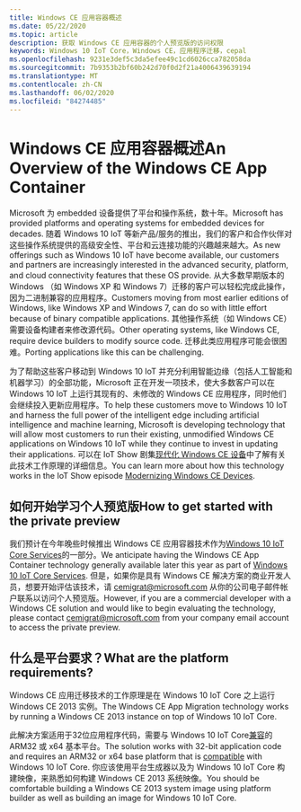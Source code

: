```yaml
---
title: Windows CE 应用容器概述
ms.date: 05/22/2020
ms.topic: article
description: 获取 Windows CE 应用容器的个人预览版的访问权限
keywords: Windows 10 IoT Core，Windows CE，应用程序迁移，cepal
ms.openlocfilehash: 9231e3def5c3da5efee49c1cd6026cca782058da
ms.sourcegitcommit: 7b9353b2bf60b242d70f0d2f21a4006439639194
ms.translationtype: MT
ms.contentlocale: zh-CN
ms.lasthandoff: 06/02/2020
ms.locfileid: "84274485"
---
```

# <a name="an-overview-of-the-windows-ce-app-container"></a><span data-ttu-id="a4dc7-104">Windows CE 应用容器概述</span><span class="sxs-lookup"><span data-stu-id="a4dc7-104">An Overview of the Windows CE App Container</span></span>
<span data-ttu-id="a4dc7-105">Microsoft 为 embedded 设备提供了平台和操作系统，数十年。</span><span class="sxs-lookup"><span data-stu-id="a4dc7-105">Microsoft has provided platforms and operating systems for embedded devices for decades.</span></span> <span data-ttu-id="a4dc7-106">随着 Windows 10 IoT 等新产品/服务的推出，我们的客户和合作伙伴对这些操作系统提供的高级安全性、平台和云连接功能的兴趣越来越大。</span><span class="sxs-lookup"><span data-stu-id="a4dc7-106">As new offerings such as Windows 10 IoT have become available, our customers and partners are increasingly interested in the advanced security, platform, and cloud connectivity features that these OS provide.</span></span> <span data-ttu-id="a4dc7-107">从大多数早期版本的 Windows （如 Windows XP 和 Windows 7）迁移的客户可以轻松完成此操作，因为二进制兼容的应用程序。</span><span class="sxs-lookup"><span data-stu-id="a4dc7-107">Customers moving from most earlier editions of Windows, like Windows XP and Windows 7, can do so with little effort because of binary compatible applications.</span></span> <span data-ttu-id="a4dc7-108">其他操作系统（如 Windows CE）需要设备构建者来修改源代码。</span><span class="sxs-lookup"><span data-stu-id="a4dc7-108">Other operating systems, like Windows CE, require device builders to modify source code.</span></span> <span data-ttu-id="a4dc7-109">迁移此类应用程序可能会很困难。</span><span class="sxs-lookup"><span data-stu-id="a4dc7-109">Porting applications like this can be challenging.</span></span>

<span data-ttu-id="a4dc7-110">为了帮助这些客户移动到 Windows 10 IoT 并充分利用智能边缘（包括人工智能和机器学习）的全部功能，Microsoft 正在开发一项技术，使大多数客户可以在 Windows 10 IoT 上运行其现有的、未修改的 Windows CE 应用程序，同时他们会继续投入更新应用程序。</span><span class="sxs-lookup"><span data-stu-id="a4dc7-110">To help these customers move to Windows 10 IoT and harness the full power of the intelligent edge including artificial intelligence and machine learning, Microsoft is developing technology that will allow most customers to run their existing, unmodified Windows CE applications on Windows 10 IoT while they continue to invest in updating their applications.</span></span> <span data-ttu-id="a4dc7-111">可以在 IoT Show 剧集<a href="https://channel9.msdn.com/Shows/Internet-of-Things-Show/Modernizing-Windows-CE-Devices">现代化 Windows CE 设备</a>中了解有关此技术工作原理的详细信息。</span><span class="sxs-lookup"><span data-stu-id="a4dc7-111">You can learn more about how this technology works in the IoT Show episode <a href="https://channel9.msdn.com/Shows/Internet-of-Things-Show/Modernizing-Windows-CE-Devices">Modernizing Windows CE Devices</a>.</span></span>

## <a name="how-to-get-started-with-the-private-preview"></a><span data-ttu-id="a4dc7-112">如何开始学习个人预览版</span><span class="sxs-lookup"><span data-stu-id="a4dc7-112">How to get started with the private preview</span></span>

<span data-ttu-id="a4dc7-113">我们预计在今年晚些时候推出 Windows CE 应用容器技术作为<a href="https://docs.microsoft.com/en-us/windows-hardware/manufacture/iot/iotcoreservicesoverview">Windows 10 IoT Core Services</a>的一部分。</span><span class="sxs-lookup"><span data-stu-id="a4dc7-113">We anticipate having the Windows CE App Container technology generally available later this year as part of <a href="https://docs.microsoft.com/en-us/windows-hardware/manufacture/iot/iotcoreservicesoverview">Windows 10 IoT Core Services</a>.</span></span> <span data-ttu-id="a4dc7-114">但是，如果你是具有 Windows CE 解决方案的商业开发人员，想要开始评估该技术，请 <a href="mailto:cemigrat@microsoft.com">cemigrat@microsoft.com</a> 从你的公司电子邮件帐户联系以访问个人预览版。</span><span class="sxs-lookup"><span data-stu-id="a4dc7-114">However, if you are a commercial developer with a Windows CE solution and would like to begin evaluating the technology, please contact <a href="mailto:cemigrat@microsoft.com">cemigrat@microsoft.com</a> from your company email account to access the private preview.</span></span>

## <a name="what-are-the-platform-requirements"></a><span data-ttu-id="a4dc7-115">什么是平台要求？</span><span class="sxs-lookup"><span data-stu-id="a4dc7-115">What are the platform requirements?</span></span> 
<span data-ttu-id="a4dc7-116">Windows CE 应用迁移技术的工作原理是在 Windows 10 IoT Core 之上运行 Windows CE 2013 实例。</span><span class="sxs-lookup"><span data-stu-id="a4dc7-116">The Windows CE App Migration technology works by running a Windows CE 2013 instance on top of Windows 10 IoT Core.</span></span> 

<span data-ttu-id="a4dc7-117">此解决方案适用于32位应用程序代码，需要与 Windows 10 IoT Core<a href="https://docs.microsoft.com/en-us/windows/iot-core/learn-about-hardware/socsandcustomboards">兼容</a>的 ARM32 或 x64 基本平台。</span><span class="sxs-lookup"><span data-stu-id="a4dc7-117">The solution works with 32-bit application code and requires an ARM32 or x64 base platform that is <a href="https://docs.microsoft.com/en-us/windows/iot-core/learn-about-hardware/socsandcustomboards">compatible</a> with Windows 10 IoT Core.</span></span>
<span data-ttu-id="a4dc7-118">你应该使用平台生成器以及为 Windows 10 IoT Core 构建映像，来熟悉如何构建 Windows CE 2013 系统映像。</span><span class="sxs-lookup"><span data-stu-id="a4dc7-118">You should be comfortable building a Windows CE 2013 system image using platform builder as well as building an image for Windows 10 IoT Core.</span></span>
